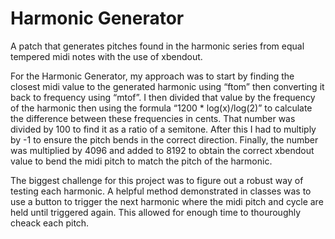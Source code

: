# Harmonic Generator

A patch that generates pitches found in the harmonic series from equal tempered midi notes with the use of xbendout. 

For the Harmonic Generator, my approach was to start by finding the closest midi value to the generated harmonic using “ftom” then converting it back to frequency using “mtof”. 
I then divided that value by the frequency of the harmonic then using the formula “1200 * log(x)/log(2)” to calculate the difference between these frequencies in cents. 
That number was divided by 100 to find it as a ratio of a semitone. After this I had to multiply by -1 to ensure the pitch bends in the correct direction. 
Finally, the number was multiplied by 4096 and added to 8192 to obtain the correct xbendout value to bend the midi pitch to match the pitch of the harmonic. 

The biggest challenge for this project was to figure out a robust way of testing each harmonic. 
A helpful method demonstrated in classes was to use a button to trigger the next harmonic where the midi pitch and cycle are held until triggered again. 
This allowed for enough time to thouroughly cheack each pitch. 
